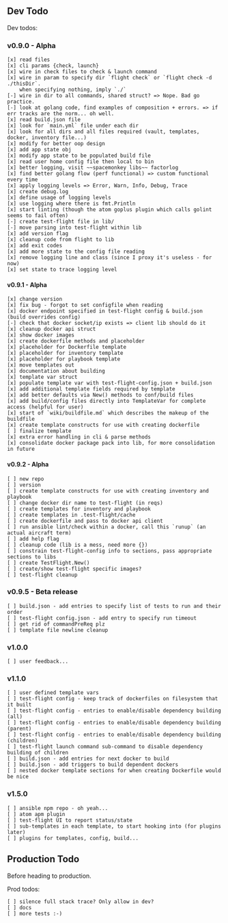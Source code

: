 ## Dev Todo

Dev todos:

### v0.9.0 - Alpha

    [x] read files
    [x] cli params {check, launch}
    [x] wire in check files to check & launch command
    [x] wire in param to specify dir `flight check` or `flight check -d ./thisDir`.
        when specifying nothing, imply `./`
    [-] wire in dir to all commands, shared struct? => Nope. Bad go practice.
    [-] look at golang code, find examples of composition + errors. => if err tracks are the norm... oh well.
    [x] read build.json file
    [x] look for `main.yml` file under each dir
    [x] look for all dirs and all files required (vault, templates, docker, inventory file...)
    [x] modify for better oop design
    [x] add app state obj
    [x] modify app state to be populated build file
    [x] read user home config file then local to bin
    [x] better logging, visit ~~spacemonkey libs~~ factorlog
    [x] find better golang flow (perf functional) => custom functional every time
    [x] apply logging levels => Error, Warn, Info, Debug, Trace
    [x] create debug.log
    [x] define usage of logging levels
    [x] use logging where there is fmt.Println
    [x] start linting (though the atom goplus plugin which calls golint seems to fail often)
    [-] create test-flight file in lib/
    [-] move parsing into test-flight within lib
    [x] add version flag
    [x] cleanup code from flight to lib
    [x] add exit codes
    [x] add more state to the config file reading
    [x] remove logging line and class (since I proxy it's useless - for now)
    [x] set state to trace logging level

#### v0.9.1 - Alpha

    [x] change version
    [x] fix bug - forgot to set configfile when reading
    [x] docker endpoint specified in test-flight config & build.json (build overrides config)
    [-] check that docker socket/ip exists => client lib should do it
    [x] cleanup docker api struct
    [x] show docker images
    [x] create dockerfile methods and placeholder
    [x] placeholder for Dockerfile template
    [x] placeholder for inventory template
    [x] placeholder for playbook template
    [x] move templates out
    [x] documentation about building
    [x] template var struct
    [x] populate template var with test-flight-config.json + build.json
    [x] add additional template fields required by template
    [x] add better defaults via New() methods to conf/build files
    [x] add build/config files directly into TemplateVar for complete access (helpful for user)
    [x] start of `wiki/buildfile.md` which describes the makeup of the buildfile
    [x] create template constructs for use with creating dockerfile
    [ ] finalize template
    [x] extra error handling in cli & parse methods
    [x] consolidate docker package pack into lib, for more consolidation in future

#### v0.9.2 - Alpha

    [ ] new repo
    [ ] version
    [ ] create template constructs for use with creating inventory and playbook
    [ ] change docker dir name to test-flight (in reqs)
    [ ] create templates for inventory and playbook
    [ ] create templates in .test-flight/cache
    [ ] create dockerfile and pass to docker api client
    [ ] run ansible lint/check within a docker, call this `runup` (an actual aircraft term)
    [ ] add help flag
    [ ] cleanup code (lib is a mess, need more {})
    [ ] constrain test-flight-config info to sections, pass appropriate sections to libs
    [ ] create TestFlight.New()
    [ ] create/show test-flight specific images?
    [ ] test-flight cleanup

### v0.9.5 - Beta release

    [ ] build.json - add entries to specify list of tests to run and their order
    [ ] test-flight config.json - add entry to specify run timeout
    [ ] get rid of commandPreReq plz
    [ ] template file newline cleanup

### v1.0.0

    [ ] user feedback...

### v1.1.0

    [ ] user defined template vars
    [ ] test-flight config - keep track of dockerfiles on filesystem that it built
    [ ] test-flight config - entries to enable/disable dependency building (all)
    [ ] test-flight config - entries to enable/disable dependency building (parent)
    [ ] test-flight config - entries to enable/disable dependency building (children)
    [ ] test-flight launch command sub-command to disable dependency building of children
    [ ] build.json - add entries for next docker to build
    [ ] build.json - add triggers to build dependent dockers
    [ ] nested docker template sections for when creating Dockerfile would be nice

### v1.5.0

    [ ] ansible npm repo - oh yeah...
    [ ] atom apm plugin
    [ ] test-flight UI to report status/state
    [ ] sub-templates in each template, to start hooking into (for plugins later)
    [ ] plugins for templates, config, build...

## Production Todo

Before heading to production.

Prod todos:

    [ ] silence full stack trace? Only allow in dev?
    [ ] docs
    [ ] more tests :-)
